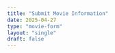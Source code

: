 ```yaml
---
title: "Submit Movie Information"
date: 2025-04-27
type: "movie-form"
layout: "single"
draft: false
---
```

